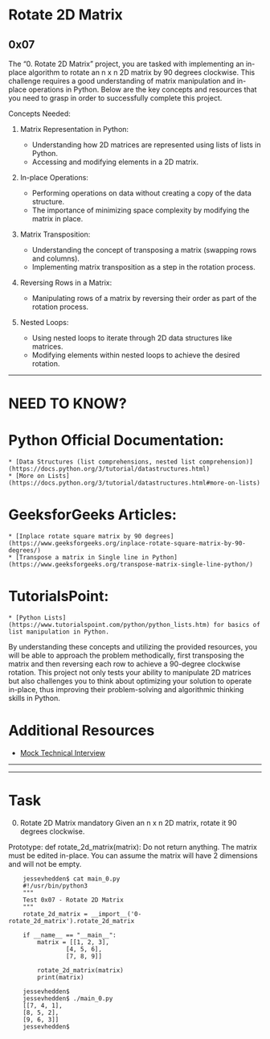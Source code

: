 # Rotate 2D Matrix
[]() 0x07 []()
---

 The “0. Rotate 2D Matrix” project, you are tasked with implementing an in-place algorithm to rotate an n x n 2D matrix by 90 degrees clockwise. This challenge requires a good understanding of matrix manipulation and in-place operations in Python. Below are the key concepts and resources that you need to grasp in order to successfully complete this project.

Concepts Needed:
1. Matrix Representation in Python:
    * Understanding how 2D matrices are represented using lists of lists in Python.
    * Accessing and modifying elements in a 2D matrix.

2. In-place Operations:
    * Performing operations on data without creating a copy of the data structure.
    * The importance of minimizing space complexity by modifying the matrix in place.

3. Matrix Transposition:
    * Understanding the concept of transposing a matrix (swapping rows and columns).
    * Implementing matrix transposition as a step in the rotation process.

4. Reversing Rows in a Matrix:
    * Manipulating rows of a matrix by reversing their order as part of the rotation process.

5. Nested Loops:
    * Using nested loops to iterate through 2D data structures like matrices.
    * Modifying elements within nested loops to achieve the desired rotation.

---

# NEED TO KNOW?
# Python Official Documentation:

    * [Data Structures (list comprehensions, nested list comprehension)](https://docs.python.org/3/tutorial/datastructures.html)
    * [More on Lists](https://docs.python.org/3/tutorial/datastructures.html#more-on-lists)

# GeeksforGeeks Articles:

    * [Inplace rotate square matrix by 90 degrees](https://www.geeksforgeeks.org/inplace-rotate-square-matrix-by-90-degrees/)
    * [Transpose a matrix in Single line in Python](https://www.geeksforgeeks.org/transpose-matrix-single-line-python/)

# TutorialsPoint:

    * [Python Lists](https://www.tutorialspoint.com/python/python_lists.htm) for basics of list manipulation in Python.

By understanding these concepts and utilizing the provided resources, you will be able to approach the problem methodically, first transposing the matrix and then reversing each row to achieve a 90-degree clockwise rotation. This project not only tests your ability to manipulate 2D matrices but also challenges you to think about optimizing your solution to operate in-place, thus improving their problem-solving and algorithmic thinking skills in Python.

# Additional Resources
* [Mock Technical Interview](https://www.youtube.com/watch?v=yM9Xbi-MigE)

---



---

# Task

0. Rotate 2D Matrix
mandatory
Given an n x n 2D matrix, rotate it 90 degrees clockwise.

Prototype: def rotate_2d_matrix(matrix):
Do not return anything. The matrix must be edited in-place.
You can assume the matrix will have 2 dimensions and will not be empty.
```
    jessevhedden$ cat main_0.py
    #!/usr/bin/python3
    """
    Test 0x07 - Rotate 2D Matrix
    """
    rotate_2d_matrix = __import__('0-rotate_2d_matrix').rotate_2d_matrix

    if __name__ == "__main__":
        matrix = [[1, 2, 3],
                [4, 5, 6],
                [7, 8, 9]]

        rotate_2d_matrix(matrix)
        print(matrix)

    jessevhedden$
    jessevhedden$ ./main_0.py
    [[7, 4, 1],
    [8, 5, 2],
    [9, 6, 3]]
    jessevhedden$
```